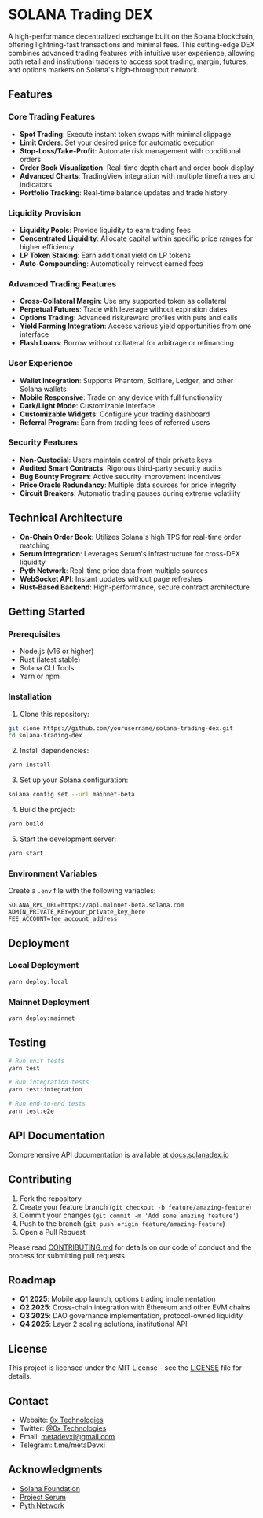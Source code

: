 # SOLANA Trading DEX

A high-performance decentralized exchange built on the Solana blockchain, offering lightning-fast transactions and minimal fees. This cutting-edge DEX combines advanced trading features with intuitive user experience, allowing both retail and institutional traders to access spot trading, margin, futures, and options markets on Solana's high-throughput network.

## Features

### Core Trading Features
- **Spot Trading**: Execute instant token swaps with minimal slippage
- **Limit Orders**: Set your desired price for automatic execution
- **Stop-Loss/Take-Profit**: Automate risk management with conditional orders
- **Order Book Visualization**: Real-time depth chart and order book display
- **Advanced Charts**: TradingView integration with multiple timeframes and indicators
- **Portfolio Tracking**: Real-time balance updates and trade history

### Liquidity Provision
- **Liquidity Pools**: Provide liquidity to earn trading fees
- **Concentrated Liquidity**: Allocate capital within specific price ranges for higher efficiency
- **LP Token Staking**: Earn additional yield on LP tokens
- **Auto-Compounding**: Automatically reinvest earned fees

### Advanced Trading Features
- **Cross-Collateral Margin**: Use any supported token as collateral
- **Perpetual Futures**: Trade with leverage without expiration dates
- **Options Trading**: Advanced risk/reward profiles with puts and calls
- **Yield Farming Integration**: Access various yield opportunities from one interface
- **Flash Loans**: Borrow without collateral for arbitrage or refinancing

### User Experience
- **Wallet Integration**: Supports Phantom, Solflare, Ledger, and other Solana wallets
- **Mobile Responsive**: Trade on any device with full functionality
- **Dark/Light Mode**: Customizable interface
- **Customizable Widgets**: Configure your trading dashboard
- **Referral Program**: Earn from trading fees of referred users

### Security Features
- **Non-Custodial**: Users maintain control of their private keys
- **Audited Smart Contracts**: Rigorous third-party security audits
- **Bug Bounty Program**: Active security improvement incentives
- **Price Oracle Redundancy**: Multiple data sources for price integrity
- **Circuit Breakers**: Automatic trading pauses during extreme volatility

## Technical Architecture

- **On-Chain Order Book**: Utilizes Solana's high TPS for real-time order matching
- **Serum Integration**: Leverages Serum's infrastructure for cross-DEX liquidity
- **Pyth Network**: Real-time price data from multiple sources
- **WebSocket API**: Instant updates without page refreshes
- **Rust-Based Backend**: High-performance, secure contract architecture

## Getting Started

### Prerequisites
- Node.js (v16 or higher)
- Rust (latest stable)
- Solana CLI Tools
- Yarn or npm

### Installation

1. Clone this repository:
```bash
git clone https://github.com/yourusername/solana-trading-dex.git
cd solana-trading-dex
```

2. Install dependencies:
```bash
yarn install
```

3. Set up your Solana configuration:
```bash
solana config set --url mainnet-beta
```

4. Build the project:
```bash
yarn build
```

5. Start the development server:
```bash
yarn start
```

### Environment Variables

Create a `.env` file with the following variables:
```
SOLANA_RPC_URL=https://api.mainnet-beta.solana.com
ADMIN_PRIVATE_KEY=your_private_key_here
FEE_ACCOUNT=fee_account_address
```

## Deployment

### Local Deployment
```bash
yarn deploy:local
```

### Mainnet Deployment
```bash
yarn deploy:mainnet
```

## Testing

```bash
# Run unit tests
yarn test

# Run integration tests
yarn test:integration

# Run end-to-end tests
yarn test:e2e
```

## API Documentation

Comprehensive API documentation is available at [docs.solanadex.io](https://docs.solanadex.io)

## Contributing

1. Fork the repository
2. Create your feature branch (`git checkout -b feature/amazing-feature`)
3. Commit your changes (`git commit -m 'Add some amazing feature'`)
4. Push to the branch (`git push origin feature/amazing-feature`)
5. Open a Pull Request

Please read [CONTRIBUTING.md](CONTRIBUTING.md) for details on our code of conduct and the process for submitting pull requests.

## Roadmap

- **Q1 2025**: Mobile app launch, options trading implementation
- **Q2 2025**: Cross-chain integration with Ethereum and other EVM chains
- **Q3 2025**: DAO governance implementation, protocol-owned liquidity
- **Q4 2025**: Layer 2 scaling solutions, institutional API

## License

This project is licensed under the MIT License - see the [LICENSE](LICENSE) file for details.

## Contact

- Website: [0x Technologies](https://0xtech.org)
- Twitter: [@0x Technologies](https://twitter.com/0xtech.guru)
- Email: metadevxi@gmail.com
- Telegram: t.me/metaDevxi

## Acknowledgments

- [Solana Foundation](https://solana.com)
- [Project Serum](https://projectserum.com)
- [Pyth Network](https://pyth.network)
